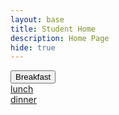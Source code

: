 ```yaml
---
layout: base
title: Student Home 
description: Home Page
hide: true
---
```



<button> Breakfast </button> <br>
<a href= "/rheaStudent/lunch">lunch</a> <br>
<a href= "/rheaStudent/dinner">dinner</a> <br>
